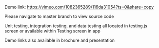 Demo link: https://vimeo.com/1082365289/116da31054?ts=0&share=copy

Please navigate to master branch to view source code

Unit testing, integration testing, and data testing all located in testing.js screen or available within Testing screen in app

Demo links also available in brochure and presentation
